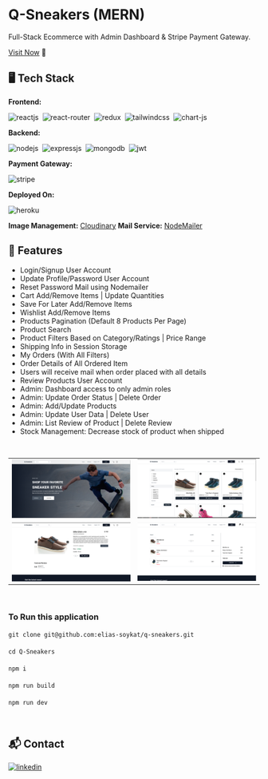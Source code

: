 # Q-Sneakers (MERN)

Full-Stack Ecommerce with Admin Dashboard & Stripe Payment Gateway.

[Visit Now](https://q-sneakers.onrender.com/) 🚀

## 🖥️ Tech Stack

**Frontend:**

![reactjs](https://img.shields.io/badge/React-20232A?style=for-the-badge&logo=react&logoColor=61DAFB)&nbsp;
![react-router](https://img.shields.io/badge/React_Router-CA4245?style=for-the-badge&logo=react-router&logoColor=white)&nbsp;
![redux](https://img.shields.io/badge/Redux-593D88?style=for-the-badge&logo=redux&logoColor=white)&nbsp;
![tailwindcss](https://img.shields.io/badge/Tailwind_CSS-38B2AC?style=for-the-badge&logo=tailwind-css&logoColor=white)&nbsp;
![chart-js](https://img.shields.io/badge/Chart.js-FF6384?style=for-the-badge&logo=chartdotjs&logoColor=white)&nbsp;

**Backend:**

![nodejs](https://img.shields.io/badge/Node.js-43853D?style=for-the-badge&logo=node.js&logoColor=white)&nbsp;
![expressjs](https://img.shields.io/badge/Express.js-000000?style=for-the-badge&logo=express&logoColor=white)&nbsp;
![mongodb](https://img.shields.io/badge/MongoDB-4EA94B?style=for-the-badge&logo=mongodb&logoColor=white)&nbsp;
![jwt](https://img.shields.io/badge/JWT-000000?style=for-the-badge&logo=JSON%20web%20tokens&logoColor=white)&nbsp;

**Payment Gateway:**

![stripe](https://img.shields.io/badge/STRIPE-.-yellowgreen)

**Deployed On:**

![heroku](https://img.shields.io/badge/Heroku-430098?style=for-the-badge&logo=heroku&logoColor=white)

**Image Management:** [Cloudinary](https://cloudinary.com/)
**Mail Service:** [NodeMailer](https://nodemailer.com/about/)

## 🚀 Features

- Login/Signup User Account
- Update Profile/Password User Account
- Reset Password Mail using Nodemailer
- Cart Add/Remove Items | Update Quantities
- Save For Later Add/Remove Items
- Wishlist Add/Remove Items
- Products Pagination (Default 8 Products Per Page)
- Product Search
- Product Filters Based on Category/Ratings | Price Range
- Shipping Info in Session Storage
- My Orders (With All Filters)
- Order Details of All Ordered Item
- Users will receive mail when order placed with all details
- Review Products User Account
- Admin: Dashboard access to only admin roles
- Admin: Update Order Status | Delete Order
- Admin: Add/Update Products
- Admin: Update User Data | Delete User
- Admin: List Review of Product | Delete Review
- Stock Management: Decrease stock of product when shipped


</br>

<table>
  <tr>
    <td><img src="https://raw.githubusercontent.com/elias-soykat/q-commerce/master/data/homepage.png" alt="mockup" /></td>
    <td><img src="https://raw.githubusercontent.com/elias-soykat/q-commerce/master/data/products.png" alt="mockups" /></td>
  </tr>
  <tr>
    <td><img src="https://raw.githubusercontent.com/elias-soykat/q-commerce/master/data/product.png" alt="mockup" /></td>
    <td><img src="https://raw.githubusercontent.com/elias-soykat/q-commerce/master/data/cart.png" alt="mockups" /></td>
  </tr>
</table>

</br>


### To Run this application

```git clone git@github.com:elias-soykat/q-sneakers.git```
<br/><br/>
```cd Q-Sneakers```
<br/><br/>
```npm i```
<br/><br/>
```npm run build```
<br/><br/>
```npm run dev```



</br>


<h2>📬 Contact</h2>

[![linkedin](https://img.shields.io/badge/LinkedIn-0077B5?style=for-the-badge&logo=linkedin&logoColor=white)](https://www.linkedin.com/in/elias-soykat/)
